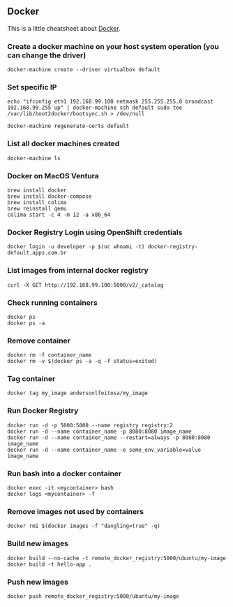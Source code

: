 ## Docker

This is a little cheatsheet about [Docker](https://www.docker.com).

### Create a docker machine on your host system operation (you can change the driver)
```
docker-machine create --driver virtualbox default
```

### Set specific IP
```
echo "ifconfig eth1 192.168.99.100 netmask 255.255.255.0 broadcast 192.168.99.255 up" | docker-machine ssh default sudo tee /var/lib/boot2docker/bootsync.sh > /dev/null

docker-machine regenerate-certs default
```

### List all docker machines created
```
docker-machine ls
```

### Docker on MacOS Ventura
```
brew install docker
brew install docker-compose
brew install colima
brew reinstall qemu
colima start -c 4 -m 12 -a x86_64
```

### Docker Registry Login using OpenShift credentials
```
docker login -u developer -p $(oc whoami -t) docker-registry-default.apps.com.br
```


### List images from internal docker registry
```
curl -X GET http://192.168.99.100:5000/v2/_catalog
```

### Check running containers
```
docker ps
docker ps -a 
```

### Remove container
```
docker rm -f container_name
docker rm -v $(docker ps -a -q -f status=exited)
```
### Tag container
```
docker tag my_image andersonlfeitosa/my_image
```

### Run Docker Registry
```
docker run -d -p 5000:5000 --name registry registry:2
docker run -d --name container_name -p 8080:8080 image_name
docker run -d --name container_name --restart=always -p 8080:8080 image_name
docker run -d --name container_name -e some_env_variable=value image_name
```

### Run bash into a docker container
``` 
docker exec -it <mycontainer> bash
docker logs <mycontainer> -f
```

### Remove images not used by containers
```
docker rmi $(docker images -f "dangling=true" -q)
```

### Build new images
```
docker build --no-cache -t remote_docker_registry:5000/ubuntu/my-image
docker build -t hello-app .
```

### Push new images
```
docker push remote_docker_registry:5000/ubuntu/my-image
```
